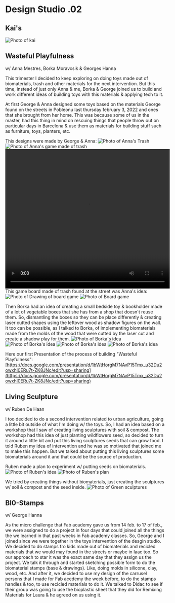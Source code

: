 # Design Studio .02
## Kai's
<img src= "../../images/INSpo.pdf" alt="Photo of kai">

## Wasteful Playfulness 
w/ Anna Mestres, Borka Moravcsik & Georges Hanna

This trimester I decided to keep exploring on doing toys made out of biomaterials, trash and other materials for the next intervention. But this time, instead of just only Anna & me, Borka & George joined us to build and work different ideas of building toys with this materials & applying tech to it.

At first George & Anna designed some toys based on the materials George found on the streets in Pobleonu last thursday february 3, 2022 and ones that she brought from her home. This was because some of us in the master, had this thing in mind on rescuing things that people throw out on particular days in Barcelona & use them as materials for building stuff such as furniture, toys, planters, etc.

This designs were made by George & Anna:
<img src= "../../images/Trash.jpg" alt="Photo of Anna's Trash">
<img src= "../../images/Throwit.jpg" alt="Photo of Anna's game made of trash">
<video src= "../../images/IMG_7717.MOV" width="520" height="440" controls></video>
This game board made of trash found at the street was Anna's idea:
<img src= "../../images/Boceto3.jpg" alt="Photo of Drawing of board game">
<img src= "../../images/Board.jpg" alt="Photo of Board game">

Then Borka had an idea of creating a small bedside toy & bookholder made of a lot of vegetable boxes that she has from a shop that doesn't reuse them. So, dismantling the boxes so they can be place differently & creating laser cutted shapes using the leftover wood as shadow figures on the wall. It too can be possible, as I talked to Borka, of implementing biomaterials made from the molds of the wood that were cutted by the laser cut and create a shadow play for them.
<img src= "../../images/Borka" alt="Photo of Borka's idea">
<img src= "../../images/Borka1" alt="Photo of Borka's idea">
<img src= "../../images/Borka2" alt="Photo of Borka's idea">
<img src= "../../images/Borkas3.png" alt="Photo of Borka's idea">

Here our first Presentation of the process of building "Wasteful Playfulness":
[https://docs.google.com/presentation/d/1bWtHorgM7NAvP15Tmx_u32Du2owxhI0ERu7t-ZK8JNc/edit?usp=sharing](https://docs.google.com/presentation/d/1bWtHorgM7NAvP15Tmx_u32Du2owxhI0ERu7t-ZK8JNc/edit?usp=sharing)

## Living Sculpture 
w/ Ruben De Haan

I too decided to do a second intervention related to urban agriculture, going a little bit outside of what I'm doing w/ the toys. So, I had an idea based on a workshop that I saw of creating living sculptures with soil & compost. The workshop had this idea of just planting wildflowers seed, so decided to turn it around a little bit and put this living sculptures seeds that can grow food. 
I told Ruben my idea of intervention and he was so motivated that joined me to make this happen. But we talked about putting this living sculptures some biomaterials around it and that could be the source of production.

Ruben made a plan to experiment w/ putting seeds on biomaterials.
<img src= "../../images/remix6.jpg" alt="Photo of Ruben's idea">
<img src= "../../images/remix.jpg" alt="Photo of Ruben's plan">

We tried by creating things without biomaterials, just creating the sculptures w/ soil & compost and the seed inside.
<img src= "../../images/sculptures.jpg" alt="Photo of Green sculptures">

## BI0-Stamps
w/ George Hanna

As the micro challenge that Fab academy gave us from 14 feb. to 17 of feb., we were assigned to do a project in four days that could joined all the things the we learned in that past weeks in Fab academy classes. So, George and I joined since we were together in the toys intervention of the desgin studio. We decided to do stamps fro kids made out of biomaterials and recicled materials that we would may found in the streets or maybe in Iaac too. 
So our approach to star it was the exact same day that they assign us the project. We talk it through and started sketching possible form to do the biomaterial stamps (base & drawings). Like, doing molds in silicone, clay, wood, etc. And after it, we decided to use my design of the carrusel persons that I made for Fab acedemy the week before, to do the stamps handles & too, to use recicled materials to do it. We talked to Dídac to see if their group was going to use the bioplastic sheet that they did for Remixing Materials for Laura & he agreed on us using it. 
